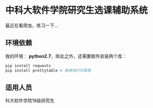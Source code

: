 # 中科大软件学院研究生选课辅助系统

最近在看爬虫，练习一下...



## 环境依赖

我的环境： **python2.7**，除此之外，还需要额外安装两个库：

```bash
pip install requests
pip install prettytable # 美美地打印表格
```



## 适用人员

科大软件学院18级研究生

